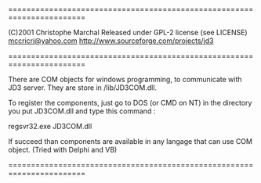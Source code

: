 =======================================================================

(C)2001 Christophe Marchal
Released under GPL-2 license (see LICENSE)
mccricri@yahoo.com
http://www.sourceforge.com/projects/jd3

=======================================================================

There are COM objects for windows programming, to communicate with JD3 server.
They are store in /lib/JD3COM.dll.

To register the components, just go to DOS (or CMD on NT) in the directory you 
put JD3COM.dll and type this command :

  regsvr32.exe JD3COM.dll


If succeed than components are available in any langage that can use COM 
object. (Tried with Delphi and VB)


=======================================================================

